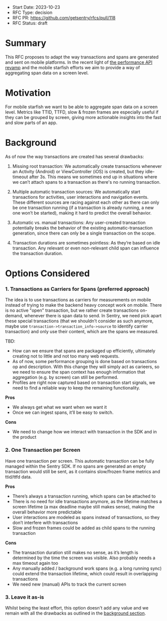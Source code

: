 - Start Date: 2023-10-23
- RFC Type: decision
- RFC PR: https://github.com/getsentry/rfcs/pull/118
- RFC Status: draft

# Summary

This RFC proposes to adapt the way transactions and spans are generated and sent on mobile platforms. In the recent light of [the performance API revamp](0101-revamping-the-sdk-performance-api.md) and the mobile starfish efforts we aim to provide a way of aggregating span data on a screen level.

# Motivation

For mobile starfish we want to be able to aggregate span data on a screen level. Metrics like TTID, TTFD, slow & frozen frames are especially useful if they can be grouped by screen, giving more actionable insights into the fast and slow parts of an app.

# Background

As of now the way transactions are created has several drawbacks:

1. Missing root transaction: We automatically create transactions whenever an Activity (Android) or ViewController (iOS) is created, but they idle-timeout after 3s. This means we sometimes end up in situations where we can’t attach spans to a transaction as there's no running transaction.

2. Multiple automatic transaction sources: We automatically start transactions for activities, user interactions and navigation events. These different sources are racing against each other as there can only be one transaction running (if a transaction is already running, a new one won’t be started), making it hard to predict the overall behavior.

3. Automatic vs. manual transactions: Any user-created transaction potentially breaks the behavior of the existing automatic-transaction generation, since there can only be a single transaction on the scope.

4. Transaction durations are sometimes pointless: As they’re based on idle transaction. Any relevant or even non-relevant child span can influence the transaction duration.

# Options Considered

### 1. Transactions as Carriers for Spans (preferred approach)

The idea is to use transactions as carriers for measurements on mobile instead of trying to make the backend heavy concept work on mobile. There is no active "open" transaction, but we rather create transactions on-demand, whenever there is span data to send.
In Sentry, we need pick apart these special transactions (that we shouldn’t consider as such anymore, maybe use `transaction->transaction_info->source` to identify carrier transaction) and only use their content, which are the spans we measured.

TBD:
* How can we ensure that spans are packaged up efficiently, ultimately creating not to little and not too many web requests.
* As of now, some performance grouping is done based on transactions op and description. With this change they will simply act as carieers, so we need to ensure the span context has enough information that aggregation (e.g. by screen) can still be performed.
* Profiles are right now captured based on transaction start signals, we need to find a reliable way to keep the remaining functionality.


**Pros**

- We always get what we want when we want it
- Once we can ingest spans, it’ll be easy to switch.

**Cons**

- We need to change how we interact with transaction in the SDK and in the product

### 2. One Transaction per Screen

Have one transaction per screen. This automatic transaction can be fully managed within the Sentry SDK. If no spans are generated an empty transaction would still be sent, as it contains slow/frozen frame metrics and ttid/ttfd data.

**Pros**

- There’s always a transaction running, which spans can be attached to
- There is no need for idle transactions anymore, as the lifetime matches a screen lifetime (a max deadline maybe still makes sense), making the overall behavior more predictable
- User interactions are modeled as spans instead of transactions, so they don’t interfere with transactions
- Slow and frozen frames could be added as child spans to the running transaction

**Cons**

- The transaction duration still makes no sense, as it’s length is determined by the time the screen was visible. Also probably needs a max timeout again too
- Any manually added / background work spans (e.g. a long running sync) could extend the transaction lifetime, which could result in overlapping transactions
- We need new (manual) APIs to track the current screen

### 3. Leave it as-is

Whilst being the least effort, this option doesn't add any value and we remain with all the drawbacks as outlined in the [background section](#background).
